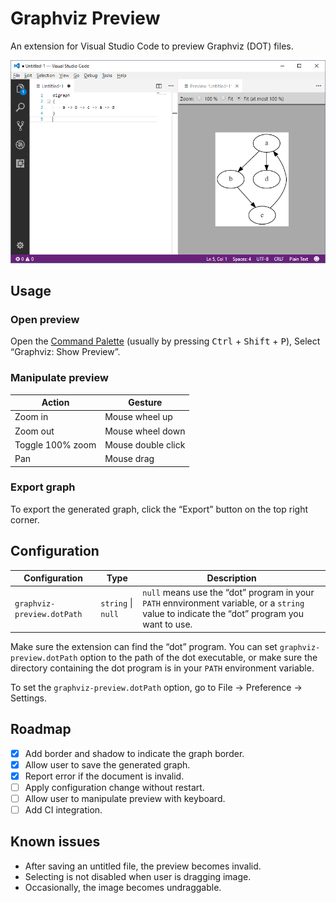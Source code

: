 # Graphviz Preview

An extension for Visual Studio Code to preview Graphviz (DOT) files.

![Graphviz Preview screenshot](screenshot.png)

## Usage

### Open preview

Open the [Command Palette](https://code.visualstudio.com/docs/getstarted/userinterface#_command-palette) (usually by
pressing <kbd>Ctrl</kbd> + <kbd>Shift</kbd> + <kbd>P</kbd>), Select “Graphviz: Show Preview”.

### Manipulate preview

| Action           | Gesture            |
| ---------------- | ------------------ |
| Zoom in          | Mouse wheel up     |
| Zoom out         | Mouse wheel down   |
| Toggle 100% zoom | Mouse double click |
| Pan              | Mouse drag         |

### Export graph

To export the generated graph, click the “Export” button on the top right corner.

## Configuration

| Configuration              | Type               | Description                                                                                                                                 |
| -------------------------- | ------------------ | ------------------------------------------------------------------------------------------------------------------------------------------- |
| `graphviz-preview.dotPath` | `string` \| `null` | `null` means use the “dot” program in your `PATH` ennvironment variable, or a `string` value to indicate the “dot” program you want to use. |

Make sure the extension can find the “dot” program. You can set `graphviz-preview.dotPath` option to the path of the dot
executable, or make sure the directory containing the dot program is in your `PATH` environment variable.

To set the `graphviz-preview.dotPath` option, go to File → Preference → Settings.

## Roadmap

- [x] Add border and shadow to indicate the graph border.
- [x] Allow user to save the generated graph.
- [x] Report error if the document is invalid.
- [ ] Apply configuration change without restart.
- [ ] Allow user to manipulate preview with keyboard.
- [ ] Add CI integration.

## Known issues

- After saving an untitled file, the preview becomes invalid.
- Selecting is not disabled when user is dragging image.
- Occasionally, the image becomes undraggable.
